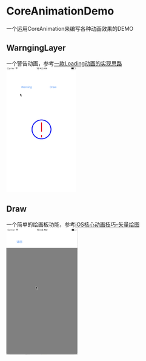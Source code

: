 # CoreAnimationDemo
一个运用CoreAnimation来编写各种动画效果的DEMO  
## WarngingLayer  
一个警告动画，参考[一款Loading动画的实现思路](http://www.jianshu.com/p/1c6a2de68753)  
![](https://github.com/hecong2735/CoreAnimationDemo/raw/master/img/warning.gif
)
## Draw
一个简单的绘画板功能，参考[iOS核心动画技巧-矢量绘图](https://zsisme.gitbooks.io/ios-/content/chapter13/catiledLayer.html)  
![](https://github.com/hecong2735/CoreAnimationDemo/raw/master/img/draw.gif)
